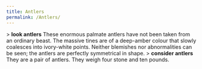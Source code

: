 ```yaml
---
title: Antlers
permalink: /Antlers/
---
```


\> **look antlers**
These enormous palmate antlers have not been taken from an ordinary
beast. The
massive tines are of a deep-amber colour that slowly coalesces into
ivory-white
points. Neither blemishes nor abnormalities can be seen; the antlers
are
perfectly symmetrical in shape.
\> **consider antlers**
They are a pair of antlers.
They weigh four stone and ten pounds.